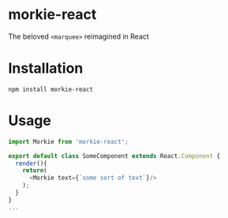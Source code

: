 # morkie-react
The beloved `<marquee>` reimagined in React

# Installation
`npm install morkie-react`

# Usage
```js
import Morkie from 'morkie-react';

export default class SomeComponent extends React.Component {
  render(){
    return(
      <Morkie text={`some sort of text`}/>
    );
  }
}
...
```
